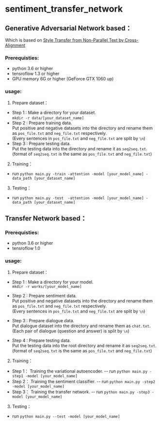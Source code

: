 # sentiment_transfer_network

## Generative Adversarial Network based：

Which is based on [Style Transfer from Non-Parallel Text by Cross-Alignment](https://arxiv.org/abs/1705.09655)

### Prerequisties:
  - python 3.6 or higher
  - tensroflow 1.3 or higher
  - GPU memory 6G or higher (GeForce GTX 1060 up)
  
### usage:
1. Prepare dataset：
- Step 1 : Make a directory for your dataset. <br>
`mkdir -r data/[your_dataset_name]`
- Step 2 : Prepare training data. <br>
Put positive and negative datasets into the directory and rename them as `pos_file.txt` and `neg_file.txt` respectively.<br>
(Every sentences in `pos_file.txt` and `neg_file.txt` are split by `\n`)
- Step 3 : Prepare testing data. <br>
Put the testing data into the directory and rename it as `seq2seq.txt`.<br>
(format of `seq2seq.txt` is the same as `pos_file.txt` and `neg_file.txt`)

2. Training：
- run `python main.py -train -attention -model [your_model_name] -data_path [your_dataset_name]`

3. Testing：
- run `python main.py -test  -attention -model [your_model_name] -data_path [your_dataset_name]`
  
## Transfer Network based：

### Prerequisties:
  - python 3.6 or higher
  - tensroflow 1.0
  
### usage:
1. Prepare dataset：
- Step 1 : Make a directory for your model. <br>
`mkdir -r works/[your_model_name]`

- Step 2 : Prepare sentiment data. <br>
Put positive and negative datasets into the directory and rename them as `pos_file.txt` and `neg_file.txt` respectively.<br>
(Every sentences in `pos_file.txt` and `neg_file.txt` are split by `\n`)

- Step 3 : Prepare dialogue data. <br>
Put dialogue dataset into the directory and rename them as `chat.txt`.<br>
(Each pair of dialogue (question and answer) is split by `\n`)

- Step 4 : Prepare testing data. <br>
Put the testing data into the root directory and rename it as `seq2seq.txt`.<br>
(format of `seq2seq.txt` is the same as `pos_file.txt` and `neg_file.txt`)

2. Training：
- Step 1： Training the variational autoencoder.
-- run `python main.py -step1 -model [your_model_name]`
- Step 2： Training the sentiment classifier.
-- run `python main.py -step2 -model [your_model_name]`
- Step 3： Training the transfer network.
-- run `python main.py -step3 -model [your_model_name]`

3. Testing：
- run `python main.py --test -model [your_model_name]`

